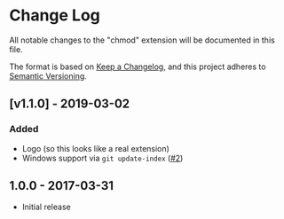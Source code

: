 # Change Log
All notable changes to the "chmod" extension will be documented in this file.

The format is based on [Keep a Changelog](https://keepachangelog.com/en/1.0.0/),
and this project adheres to [Semantic Versioning](https://semver.org/spec/v2.0.0.html).

## [v1.1.0] - 2019-03-02
### Added
- Logo (so this looks like a real extension)
- Windows support via `git update-index` ([#2](https://github.com/dlech/vscode-chmod/issues/2))

## 1.0.0 - 2017-03-31
- Initial release

[Unreleased]: https://github.com/dlech/vscode-chmod/compare/v1.0.0...v1.1.0
